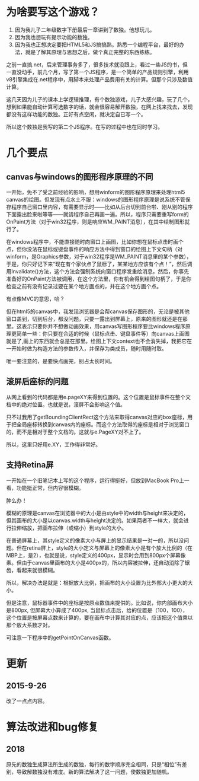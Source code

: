 # 为啥要写这个游戏？

1. 因为我儿子二年级数字下册最后一章讲到了数独。他想玩儿。
1. 因为我也想玩有提示功能的数独。
1. 因为我也正想决定要把HTML5和JS搞搞熟。熟悉一个编程平台，最好的办法，就是了解其原理与思想之后，做个真正完整的东西练练。

之前一直搞.net，后来管理事务多了，很多技术就没跟上，看过一些JS的书，但一直没动手，前几个月，写了第一个JS程序，是一个简单的产品规则引擎，利用v8引擎集成在.net程序中，用脚本来处理产品费用有关的计算。但那个只涉及数值计算。

这几天因为儿子的课本上学逻辑推理，有个数独游戏，儿子大感兴趣，玩了几个，想到如果能自动计算可选数字的话，就会很容易解开数独，在网上找来找去，发现都没有这样功能的数独。正好有点空闲，就决定自已写一个。

所以这个数独是我写的第二个JS程序。在写的过程中也在同时学习。


# 几个要点

## canvas与windows的图形程序原理的不同

一开始，免不了受之前经验的影响，想用winform的图形程序原理来处理html5 canvas的绘图。但发现有点水土不服：windows的图形程序原理是说系统不管保存程序自己窗口里内容，有需要显示时——比如从后台切到前台啦、刚从别的程序下面露出脸来啦等等——就请程序自己再画一遍。所以，程序只需要重写form的OnPaint方法（对于win32程序，则是响应WM_PAINT消息），在其中绘制图形就行了。

在windows程序中，不能直接随时向窗口上画图，比如你想在鼠标点击时画个点，但你没法在鼠标或键盘事件的响应方法中得到窗口的绘图上下文句柄（对winform，是Graphics参数，对于win32程序是WM_PAINT消息里的某个参数），于是，你只好记下来“现在有个家伙点了鼠标了，某某地方应该有个点！”，然后调用Invalidate()方法，这个方法会强制系统向窗口程序发重绘消息，然后，你事先准备好的OnPaint方法被调用，在这个方法里，你有机会得到绘图句柄了，于是你检查之前有没有记录过要在某个地方画点的，并在这个地方画个点。

有点像MVC的意思，哈？

但在html5的canvas中，我发现浏览器是会帮canvas保存图形的，无论是被其他窗口盖到，切到后台，都没问题，只要一露出到屏幕上，原来的图形就还是在那里。这表示只要你并不想做动画效果，用canvas写图形程序要比windows程序原理更简单一些：你只要在合适的时候（鼠标点击、键盘事件等）向canvas上画图就是了,画上的东西就会总是在那里。绘图上下文context也不会消失掉，我把它在一开始时做为构造方法的参数传入，并保存为类成员，随时用随时取。

唯一要注意的，是要快点画完，别占太长时间。


## 滚屏后座标的问题

从网上看到的代码都是用e.pageXY来得到位置的。这个位置是鼠标事件在整个文档中的绝对位置。也就是说，滚屏不会影响这个值。

只不过我用了getBoundingClientRect这个方法来取得canvas对应的box座标，用于把全局座标转换到canvas内的座标。而这个方法取得的座标是相对于浏览窗口的，而不是相对于整个文档的。这就与e.PageXY对不上了。

所以，这里只好用e.XY，工作得非常好。


## 支持Retina屏
一开始在一个旧笔记本上写的这个程序，运行得挺好，但放到MacBook Pro上一看，功能挺正常，但内容很模糊。

肿么办！

模糊的原理是canvas在浏览器中的大小是由style中的width与height来决定的，但其画布的大小是以canvas.width与height决定的。如果两者不一样大，就会进行拉伸缩放，把画布拉伸（或缩小）到style的大小。

在普通屏幕上，其style定义的像素大小与屏上的显示结果是一对一的，所以没问题。但在retina屏上，style的大小定义与屏幕上的像素大小是有个放大比例的（在MBP上，是2），也就是说，style定义的400px，显示时会用到800px个屏幕像素。但由于canvas里画布的大小是400px的，所以内容被拉伸，还自动消除了锯齿，看起来就很模糊。

所以，解决办法是就是：根据放大比例，把画布的大小设置为比外部大小更大的大小。

但是注意，鼠标器事件中的座标是按原点数值来提供的。比如说，你内部画布大小是800px, 但屏幕大小算成了400px, 当鼠标点击后，给的位置是（100，100），这个位置是按屏幕点数来计算的，要在画布中计算其对应的点，应该把这个值乘以那个放大系数才对。

可注意一下程序中的getPointOnCanvas函数。

# 更新
## 2015-9-26
改了一点点内容。

# 算法改进和bug修复
## 2018
原先的数独生成算法所生成的数独，每行的数字顺序完全相同，只是“相位”有差别，导致解数独没有难度。新的算法解决了这一问题，使数独更加随机。
